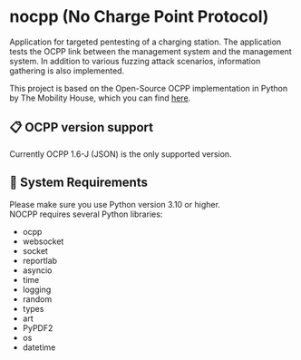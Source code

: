# nocpp (No Charge Point Protocol)
Application for targeted pentesting of a charging station. The application tests the OCPP link between the management system and the management system. In addition to various fuzzing attack scenarios, information gathering is also implemented.

This project is based on the Open-Source OCPP implementation in Python by The Mobility House, which you can find [here](https://github.com/mobilityhouse/ocpp).

## 📋 OCPP version support

Currently OCPP 1.6-J (JSON) is the only supported version.

## 🔧 System Requirements

Please make sure you use Python version 3.10 or higher.  
NOCPP requires several Python libraries:
<ul>
  <li>ocpp</li>
  <li>websocket</li>
  <li>socket</li>
  <li>reportlab</li>
  <li>asyncio</li>
  <li>time</li>
  <li>logging</li>
  <li>random</li>
  <li>types</li>
  <li>art</li>
  <li>PyPDF2</li>
  <li>os</li>
  <li>datetime</li>
</ul>
